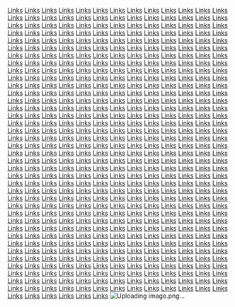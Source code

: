 <a href="https://softscanmarketing5750.weebly.com/">Links</a>
<a href="https://softscanmarketing5748.weebly.com/">Links</a>
<a href="https://softscanmarketing5787.weebly.com/">Links</a>
<a href="https://softscanmarketing5824.weebly.com/">Links</a>
<a href="https://softscanmarketing5863.weebly.com/">Links</a>
<a href="https://softscanmarketing5641.weebly.com/">Links</a>
<a href="https://softscanmarketing5910.weebly.com/">Links</a>
<a href="https://softscanmarketing5477.weebly.com/">Links</a>
<a href="https://softscanmarketing6400.weebly.com/">Links</a>
<a href="https://softscanmarketing6015.weebly.com/">Links</a>
<a href="https://bottomlineportmarketingse.weebly.com/">Links</a>
<a href="https://softscanmarketing4688.weebly.com/">Links</a>
<a href="https://softscanmarketing5292.weebly.com/">Links</a>
<a href="https://marketingautomation4683.weebly.com/">Links</a>
<a href="https://promotedockdomainavailable.weebly.com/">Links</a>
<a href="https://softscanmarketing4260.weebly.com/">Links</a>
<a href="https://softscanmarketing4670.weebly.com/">Links</a>
<a href="https://softscanmarketing4248.weebly.com/">Links</a>
<a href="https://softscanmarketing4250.weebly.com/">Links</a>
<a href="https://softscanmarketing4371.weebly.com/">Links</a>
<a href="https://softscanmarketing4326.weebly.com/">Links</a>
<a href="https://softscanmarketing4328.weebly.com/">Links</a>
<a href="https://softscanmarketing4330.weebly.com/">Links</a>
<a href="https://softscanmarketing4452.weebly.com/">Links</a>
<a href="https://softscanmarketing4406.weebly.com/">Links</a>
<a href="https://softscanmarketing4408.weebly.com/">Links</a>
<a href="https://softscanmarketing4410.weebly.com/">Links</a>
<a href="https://softscanmarketing5060.weebly.com/">Links</a>
<a href="https://softscanmarketing5099.weebly.com/">Links</a>
<a href="https://softscanmarketing5105.weebly.com/">Links</a>
<a href="https://softscanmarketing5143.weebly.com/">Links</a>
<a href="https://softscanmarketing4612.weebly.com/">Links</a>
<a href="https://softscanmarketing5446.weebly.com/">Links</a>
<a href="https://softscanmarketing5383.weebly.com/">Links</a>
<a href="https://softscanmarketing5695.weebly.com/">Links</a>
<a href="https://softscanmarketing5735.weebly.com/">Links</a>
<a href="https://softscanmarketing5738.weebly.com/">Links</a>
<a href="https://softscanmarketing5779.weebly.com/">Links</a>
<a href="https://softscanmarketing5818.weebly.com/">Links</a>
<a href="https://softscanmarketing5855.weebly.com/">Links</a>
<a href="https://softscanmarketing5632.weebly.com/">Links</a>
<a href="https://softscanmarketing5898.weebly.com/">Links</a>
<a href="https://softscanmarketing5361.weebly.com/">Links</a>
<a href="https://softscanmarketing6408.weebly.com/">Links</a>
<a href="https://softscanmarketing6007.weebly.com/">Links</a>
<a href="https://expertsdockmarketingse.weebly.com/">Links</a>
<a href="https://softscanmarketing4640.weebly.com/">Links</a>
<a href="https://softscanmarketing5285.weebly.com/">Links</a>
<a href="https://marketingautomation4675.weebly.com/">Links</a>
<a href="https://coreadsdomainavailable.weebly.com/">Links</a>
<a href="https://softscanmarketing4252.weebly.com/">Links</a>
<a href="https://softscanmarketing4231.weebly.com/">Links</a>
<a href="https://softscanmarketing4240.weebly.com/">Links</a>
<a href="https://softscanmarketing4242.weebly.com/">Links</a>
<a href="https://softscanmarketing4356.weebly.com/">Links</a>
<a href="https://softscanmarketing4320.weebly.com/">Links</a>
<a href="https://softscanmarketing4321.weebly.com/">Links</a>
<a href="https://softscanmarketing4318.weebly.com/">Links</a>
<a href="https://softscanmarketing4444.weebly.com/">Links</a>
<a href="https://softscanmarketing4402.weebly.com/">Links</a>
<a href="https://softscanmarketing4399.weebly.com/">Links</a>
<a href="https://softscanmarketing4403.weebly.com/">Links</a>
<a href="https://softscanmarketing5051.weebly.com/">Links</a>
<a href="https://softscanmarketing5091.weebly.com/">Links</a>
<a href="https://softscanmarketing5097.weebly.com/">Links</a>
<a href="https://softscanmarketing5135.weebly.com/">Links</a>
<a href="https://softscanmarketing4606.weebly.com/">Links</a>
<a href="https://softscanmarketing5438.weebly.com/">Links</a>
<a href="https://softscanmarketing5365.weebly.com/">Links</a>
<a href="https://softscanmarketing5687.weebly.com/">Links</a>
<a href="https://softscanmarketing5728.weebly.com/">Links</a>
<a href="https://softscanmarketing5733.weebly.com/">Links</a>
<a href="https://softscanmarketing5770.weebly.com/">Links</a>
<a href="https://softscanmarketing5811.weebly.com/">Links</a>
<a href="https://softscanmarketing5847.weebly.com/">Links</a>
<a href="https://softscanmarketing5624.weebly.com/">Links</a>
<a href="https://softscanmarketing5892.weebly.com/">Links</a>
<a href="https://softscanmarketing5507.weebly.com/">Links</a>
<a href="https://softscanmarketing6392.weebly.com/">Links</a>
<a href="https://softscanmarketing5995.weebly.com/">Links</a>
<a href="https://informaticssyncmarketing.weebly.com/">Links</a>
<a href="https://softscanmarketing4689.weebly.com/">Links</a>
<a href="https://softscanmarketing5276.weebly.com/">Links</a>
<a href="https://marketingautomation4125.weebly.com/">Links</a>
<a href="https://bottomlinefueldomainavailable.weebly.com/">Links</a>
<a href="https://softscanmarketing4244.weebly.com/">Links</a>
<a href="https://softscanmarketing4749.weebly.com/">Links</a>
<a href="https://softscanmarketing4233.weebly.com/">Links</a>
<a href="https://softscanmarketing4232.weebly.com/">Links</a>
<a href="https://softscanmarketing4349.weebly.com/">Links</a>
<a href="https://softscanmarketing4310.weebly.com/">Links</a>
<a href="https://softscanmarketing4312.weebly.com/">Links</a>
<a href="https://softscanmarketing4314.weebly.com/">Links</a>
<a href="https://softscanmarketing4429.weebly.com/">Links</a>
<a href="https://softscanmarketing4388.weebly.com/">Links</a>
<a href="https://softscanmarketing4391.weebly.com/">Links</a>
<a href="https://softscanmarketing4394.weebly.com/">Links</a>
<a href="https://softscanmarketing5047.weebly.com/">Links</a>
<a href="https://softscanmarketing5081.weebly.com/">Links</a>
<a href="https://softscanmarketing5087.weebly.com/">Links</a>
<a href="https://softscanmarketing5127.weebly.com/">Links</a>
<a href="https://softscanmarketing4596.weebly.com/">Links</a>
<a href="https://softscanmarketing5430.weebly.com/">Links</a>
<a href="https://softscanmarketing5357.weebly.com/">Links</a>
<a href="https://softscanmarketing5679.weebly.com/">Links</a>
<a href="https://softscanmarketing5719.weebly.com/">Links</a>
<a href="https://softscanmarketing5725.weebly.com/">Links</a>
<a href="https://softscanmarketing5762.weebly.com/">Links</a>
<a href="https://softscanmarketing5799.weebly.com/">Links</a>
<a href="https://softscanmarketing5839.weebly.com/">Links</a>
<a href="https://softscanmarketing5616.weebly.com/">Links</a>
<a href="https://softscanmarketing5884.weebly.com/">Links</a>
<a href="https://softscanmarketing5499.weebly.com/">Links</a>
<a href="https://softscanmarketing6383.weebly.com/">Links</a>
<a href="https://softscanmarketing6044.weebly.com/">Links</a>
<a href="https://bottomlineproductmarketingse.weebly.com/">Links</a>
<a href="https://softscanmarketing4641.weebly.com/">Links</a>
<a href="https://softscanmarketing5269.weebly.com/">Links</a>
<a href="https://marketingautomation4712.weebly.com/">Links</a>
<a href="https://brandingscoutdomainavailable.weebly.com/">Links</a>
<a href="https://softscanmarketing4236.weebly.com/">Links</a>
<a href="https://softscanmarketing4742.weebly.com/">Links</a>
<a href="https://softscanmarketing4227.weebly.com/">Links</a>
<a href="https://softscanmarketing4223.weebly.com/">Links</a>
<a href="https://softscanmarketing4340.weebly.com/">Links</a>
<a href="https://softscanmarketing4302.weebly.com/">Links</a>
<a href="https://softscanmarketing4304.weebly.com/">Links</a>
<a href="https://softscanmarketing4305.weebly.com/">Links</a>
<a href="https://softscanmarketing4420.weebly.com/">Links</a>
<a href="https://softscanmarketing4382.weebly.com/">Links</a>
<a href="https://softscanmarketing4384.weebly.com/">Links</a>
<a href="https://softscanmarketing4386.weebly.com/">Links</a>
<a href="https://softscanmarketing4461.weebly.com/">Links</a>
<a href="https://softscanmarketing4462.weebly.com/">Links</a>
<a href="https://softscanmarketing4464.weebly.com/">Links</a>
<a href="https://softscanmarketing4466.weebly.com/">Links</a>
<a href="https://softscanmarketing4588.weebly.com/">Links</a>
<a href="https://softscanmarketing5356.weebly.com/">Links</a>
<a href="https://softscanmarketing5352.weebly.com/">Links</a>
<a href="https://softscanmarketing5526.weebly.com/">Links</a>
<a href="https://softscanmarketing5517.weebly.com/">Links</a>
<a href="https://softscanmarketing5514.weebly.com/">Links</a>
<a href="https://softscanmarketing5516.weebly.com/">Links</a>
<a href="https://softscanmarketing5597.weebly.com/">Links</a>
<a href="https://softscanmarketing5599.weebly.com/">Links</a>
<a href="https://softscanmarketing5608.weebly.com/">Links</a>
<a href="https://softscanmarketing5619.weebly.com/">Links</a>
<a href="https://softscanmarketing5491.weebly.com/">Links</a>
<a href="https://softscanmarketing6367.weebly.com/">Links</a>
<a href="https://softscanmarketing6036.weebly.com/">Links</a>
<a href="https://marketingfeedmarketingse.weebly.com/">Links</a>
<a href="https://softscanmarketing4672.weebly.com/">Links</a>
<a href="https://softscanmarketing5261.weebly.com/">Links</a>
<a href="https://marketingautomation4704.weebly.com/">Links</a>
<a href="https://meshscaledomainavailable.weebly.com/">Links</a>
<a href="https://softscanmarketing4228.weebly.com/">Links</a>
<a href="https://softscanmarketing4735.weebly.com/">Links</a>
<a href="https://softscanmarketing4216.weebly.com/">Links</a>
<a href="https://softscanmarketing4219.weebly.com/">Links</a>
<a href="https://softscanmarketing4332.weebly.com/">Links</a>
<a href="https://softscanmarketing4294.weebly.com/">Links</a>
<a href="https://softscanmarketing4296.weebly.com/">Links</a>
<a href="https://softscanmarketing4298.weebly.com/">Links</a>
<a href="https://softscanmarketing4412.weebly.com/">Links</a>
<a href="https://softscanmarketing4374.weebly.com/">Links</a>
<a href="https://softscanmarketing4376.weebly.com/">Links</a>
<a href="https://softscanmarketing4378.weebly.com/">Links</a>
<a href="https://softscanmarketing5078.weebly.com/">Links</a>
<a href="https://softscanmarketing5119.weebly.com/">Links</a>
<a href="https://softscanmarketing5157.weebly.com/">Links</a>
<a href="https://softscanmarketing5163.weebly.com/">Links</a>
<a href="https://softscanmarketing4580.weebly.com/">Links</a>
<a href="https://softscanmarketing5463.weebly.com/">Links</a>
<a href="https://softscanmarketing5342.weebly.com/">Links</a>
<a href="https://softscanmarketing5714.weebly.com/">Links</a>
<a href="https://softscanmarketing5757.weebly.com/">Links</a>
<a href="https://softscanmarketing5793.weebly.com/">Links</a>
<a href="https://softscanmarketing5798.weebly.com/">Links</a>
<a href="https://softscanmarketing5836.weebly.com/">Links</a>
<a href="https://softscanmarketing5878.weebly.com/">Links</a>
<a href="https://softscanmarketing5600.weebly.com/">Links</a>
<a href="https://softscanmarketing5920.weebly.com/">Links</a>
<a href="https://softscanmarketing5483.weebly.com/">Links</a>
<a href="https://softscanmarketing6308.weebly.com/">Links</a>
<a href="https://softscanmarketing6024.weebly.com/">Links</a>
<a href="https://semmakermarketingse.weebly.com/">Links</a>
<a href="https://softscanmarketing4624.weebly.com/">Links</a>
<a href="https://softscanmarketing4577.weebly.com/">Links</a>
<a href="https://marketingautomation4696.weebly.com/">Links</a>
<a href="https://audiencegedmarketing.weebly.com/">Links</a>
<a href="https://softscanmarketing4220.weebly.com/">Links</a>
<a href="https://softscanmarketing4725.weebly.com/">Links</a>
<a href="https://softscanmarketing4249.weebly.com/">Links</a>
<a href="https://softscanmarketing4251.weebly.com/">Links</a>
<a href="https://softscanmarketing4325.weebly.com/">Links</a>
<a href="https://softscanmarketing4350.weebly.com/">Links</a>
<a href="https://softscanmarketing4353.weebly.com/">Links</a>
<a href="https://softscanmarketing4331.weebly.com/">Links</a>
<a href="https://softscanmarketing4404.weebly.com/">Links</a>
<a href="https://softscanmarketing4428.weebly.com/">Links</a>
<a href="https://softscanmarketing4409.weebly.com/">Links</a>
<a href="https://softscanmarketing4431.weebly.com/">Links</a>
<a href="https://softscanmarketing5068.weebly.com/">Links</a>
<a href="https://softscanmarketing5114.weebly.com/">Links</a>
<a href="https://softscanmarketing5150.weebly.com/">Links</a>
<a href="https://softscanmarketing5155.weebly.com/">Links</a>
<a href="https://softscanmarketing4597.weebly.com/">Links</a>
<a href="https://softscanmarketing5457.weebly.com/">Links</a>
<a href="https://softscanmarketing5409.weebly.com/">Links</a>
<a href="https://softscanmarketing5703.weebly.com/">Links</a>
<a href="https://softscanmarketing5745.weebly.com/">Links</a>
<a href="https://softscanmarketing5785.weebly.com/">Links</a>
<a href="https://softscanmarketing5790.weebly.com/">Links</a>
<a href="https://softscanmarketing5828.weebly.com/">Links</a>
<a href="https://softscanmarketing5866.weebly.com/">Links</a>
<a href="https://softscanmarketing5633.weebly.com/">Links</a>
<a href="https://softscanmarketing5905.weebly.com/">Links</a>
<a href="https://softscanmarketing5475.weebly.com/">Links</a>
<a href="https://softscanmarketing6363.weebly.com/">Links</a>
<a href="https://softscanmarketing6020.weebly.com/">Links</a>
<a href="https://marketingshipmarketingse.weebly.com/">Links</a>
<a href="https://marketingqueaz.weebly.com/">Links</a>
<a href="https://softscanmarketing5338.weebly.com/">Links</a>
<a href="https://marketingautomation4688.weebly.com/">Links</a>
<a href="https://wareshutdomainavailable.weebly.com/">Links</a>
<a href="https://softscanmarketing4212.weebly.com/">Links</a>
<a href="https://softscanmarketing4716.weebly.com/">Links</a>
<a href="https://softscanmarketing4753.weebly.com/">Links</a>
<a href="https://softscanmarketing4791.weebly.com/">Links</a>
<a href="https://softscanmarketing4829.weebly.com/">Links</a>
<a href="https://softscanmarketing6002.weebly.com/">Links</a>
<a href="https://softscanmarketing6118.weebly.com/">Links</a>
<a href="https://softscanmarketing4913.weebly.com/">Links</a>
<a href="https://softscanmarketing4953.weebly.com/">Links</a>
<a href="https://softscanmarketing6160.weebly.com/">Links</a>
<a href="https://softscanmarketing4999.weebly.com/">Links</a>
<a href="https://softscanmarketing6164.weebly.com/">Links</a>
<a href="https://softscanmarketing5064.weebly.com/">Links</a>
<a href="https://softscanmarketing5102.weebly.com/">Links</a>
<a href="https://softscanmarketing5140.weebly.com/">Links</a>
<a href="https://softscanmarketing5146.weebly.com/">Links</a>
<a href="https://softscanmarketing6238.weebly.com/">Links</a>
<a href="https://softscanmarketing5449.weebly.com/">Links</a>
<a href="https://softscanmarketing6242.weebly.com/">Links</a>
<a href="https://softscanmarketing5698.weebly.com/">Links</a>
<a href="https://softscanmarketing5737.weebly.com/">Links</a>
<a href="https://softscanmarketing5776.weebly.com/">Links</a>
<a href="https://softscanmarketing5782.weebly.com/">Links</a>
<a href="https://softscanmarketing5820.weebly.com/">Links</a>
<a href="https://softscanmarketing5858.weebly.com/">Links</a>
<a href="https://softscanmarketing5874.weebly.com/">Links</a>
<a href="https://softscanmarketing5901.weebly.com/">Links</a>
<a href="https://softscanmarketing6353.weebly.com/">Links</a>
<a href="https://softscanmarketing6010.weebly.com/">Links</a>
<a href="https://cybervergemarketingse.weebly.com/">Links</a>
<a href="https://prospermarketingr.weebly.com/">Links</a>
<a href="https://softscanmarketing5330.weebly.com/">Links</a>
<a href="https://marketingautomation4680.weebly.com/">Links</a>
<a href="https://botoptiondomainavailable.weebly.com/">Links</a>
<a href="https://softscanmarketing4253.weebly.com/">Links</a>
<a href="https://softscanmarketing4239.weebly.com/">Links</a>
<a href="https://softscanmarketing4746.weebly.com/">Links</a>
<a href="https://softscanmarketing4782.weebly.com/">Links</a>
<a href="https://softscanmarketing4820.weebly.com/">Links</a>
<a href="https://softscanmarketing5993.weebly.com/">Links</a>
<a href="https://softscanmarketing6110.weebly.com/">Links</a>
<a href="https://softscanmarketing4908.weebly.com/">Links</a>
<a href="https://softscanmarketing4947.weebly.com/">Links</a>
<a href="https://softscanmarketing6152.weebly.com/">Links</a>
<a href="https://softscanmarketing4990.weebly.com/">Links</a>
<a href="https://softscanmarketing6156.weebly.com/">Links</a>
<a href="https://softscanmarketing5054.weebly.com/">Links</a>
<a href="https://softscanmarketing5094.weebly.com/">Links</a>
<a href="https://softscanmarketing5132.weebly.com/">Links</a>
<a href="https://softscanmarketing5138.weebly.com/">Links</a>
<a href="https://softscanmarketing6230.weebly.com/">Links</a>
<a href="https://softscanmarketing5441.weebly.com/">Links</a>
<a href="https://softscanmarketing6234.weebly.com/">Links</a>
<a href="https://softscanmarketing5688.weebly.com/">Links</a>
<a href="https://softscanmarketing5730.weebly.com/">Links</a>
<a href="https://softscanmarketing5774.weebly.com/">Links</a>
<a href="https://softscanmarketing5773.weebly.com/">Links</a>
<a href="https://softscanmarketing5812.weebly.com/">Links</a>
<a href="https://softscanmarketing5849.weebly.com/">Links</a>
<a href="https://softscanmarketing5868.weebly.com/">Links</a>
<a href="https://softscanmarketing5895.weebly.com/">Links</a>
<a href="https://softscanmarketing6345.weebly.com/">Links</a>
<a href="https://softscanmarketing5955.weebly.com/">Links</a>
<a href="https://affiliatedashmarketing.weebly.com/">Links</a>
<a href="https://snapmarketingee.weebly.com/">Links</a>
<a href="https://softscanmarketing5322.weebly.com/">Links</a>
<a href="https://marketingautomation4167.weebly.com/">Links</a>
<a href="https://interactiveproductdomain.weebly.com/">Links</a>
<a href="https://softscanmarketing4661.weebly.com/">Links</a>
<a href="https://softscanmarketing4748.weebly.com/">Links</a>
<a href="https://softscanmarketing4738.weebly.com/">Links</a>
<a href="https://softscanmarketing4775.weebly.com/">Links</a>
<a href="https://softscanmarketing4813.weebly.com/">Links</a>
<a href="https://softscanmarketing5986.weebly.com/">Links</a>
<a href="https://softscanmarketing6105.weebly.com/">Links</a>
<a href="https://softscanmarketing4900.weebly.com/">Links</a>
<a href="https://softscanmarketing4922.weebly.com/">Links</a>
<a href="https://softscanmarketing6146.weebly.com/">Links</a>
<a href="https://softscanmarketing4982.weebly.com/">Links</a>
<a href="https://softscanmarketing6148.weebly.com/">Links</a>
<a href="https://softscanmarketing5044.weebly.com/">Links</a>
<a href="https://softscanmarketing5084.weebly.com/">Links</a>
<a href="https://softscanmarketing5126.weebly.com/">Links</a>
<a href="https://softscanmarketing5130.weebly.com/">Links</a>
<a href="https://softscanmarketing6222.weebly.com/">Links</a>
<a href="https://softscanmarketing5433.weebly.com/">Links</a>
<a href="https://softscanmarketing6226.weebly.com/">Links</a>
<a href="https://softscanmarketing5681.weebly.com/">Links</a>
<a href="https://softscanmarketing5721.weebly.com/">Links</a>
<a href="https://softscanmarketing5759.weebly.com/">Links</a>
<a href="https://softscanmarketing5765.weebly.com/">Links</a>
<a href="https://softscanmarketing5804.weebly.com/">Links</a>
<a href="https://softscanmarketing5842.weebly.com/">Links</a>
<a href="https://softscanmarketing5860.weebly.com/">Links</a>
<a href="https://softscanmarketing5887.weebly.com/">Links</a>
<a href="https://softscanmarketing6337.weebly.com/">Links</a>
<a href="https://softscanmarketing6081.weebly.com/">Links</a>
<a href="https://bottomlinespotmarketing.weebly.com/">Links</a>
<a href="https://marketingaholicer.weebly.com/">Links</a>
<a href="https://softscanmarketing5314.weebly.com/">Links</a>
<a href="https://marketingautomation4749.weebly.com/">Links</a>
<a href="https://hivedomainavailable.weebly.com/">Links</a>
<a href="https://softscanmarketing4644.weebly.com/">Links</a>
<a href="https://softscanmarketing4743.weebly.com/">Links</a>
<a href="https://softscanmarketing4729.weebly.com/">Links</a>
<a href="https://softscanmarketing4767.weebly.com/">Links</a>
<a href="https://softscanmarketing4805.weebly.com/">Links</a>
<a href="https://softscanmarketing5977.weebly.com/">Links</a>
<a href="https://softscanmarketing6094.weebly.com/">Links</a>
<a href="https://softscanmarketing4879.weebly.com/">Links</a>
<a href="https://softscanmarketing4930.weebly.com/">Links</a>
<a href="https://softscanmarketing6136.weebly.com/">Links</a>
<a href="https://softscanmarketing4966.weebly.com/">Links</a>
<a href="https://softscanmarketing6140.weebly.com/">Links</a>
<a href="https://softscanmarketing4501.weebly.com/">Links</a>
<a href="https://softscanmarketing4503.weebly.com/">Links</a>
<a href="https://softscanmarketing4505.weebly.com/">Links</a>
<a href="https://softscanmarketing4507.weebly.com/">Links</a>
<a href="https://softscanmarketing6214.weebly.com/">Links</a>
<a href="https://softscanmarketing5374.weebly.com/">Links</a>
<a href="https://softscanmarketing6218.weebly.com/">Links</a>
<a href="https://softscanmarketing5535.weebly.com/">Links</a>
<a href="https://softscanmarketing5552.weebly.com/">Links</a>
<a href="https://softscanmarketing5555.weebly.com/">Links</a>
<a href="https://softscanmarketing5557.weebly.com/">Links</a>
<a href="https://softscanmarketing5637.weebly.com/">Links</a>
<a href="https://softscanmarketing5640.weebly.com/">Links</a>
<a href="https://softscanmarketing5850.weebly.com/">Links</a>
<a href="https://softscanmarketing5627.weebly.com/">Links</a>
<a href="https://softscanmarketing6327.weebly.com/">Links</a>
<a href="https://softscanmarketing6071.weebly.com/">Links</a>
<a href="https://advertisehousemarketing.weebly.com/">Links</a>
<a href="https://luminousmarketingrt.weebly.com/">Links</a>
<a href="https://softscanmarketing5301.weebly.com/">Links</a>
<a href="https://marketingautomation4740.weebly.com/">Links</a>
<a href="https://microrieddomainavailable.weebly.com/">Links</a>
<a href="https://softscanmarketing4636.weebly.com/">Links</a>
<a href="https://softscanmarketing4733.weebly.com/">Links</a>
<a href="https://softscanmarketing4721.weebly.com/">Links</a>
<a href="https://softscanmarketing4759.weebly.com/">Links</a>
<a href="https://softscanmarketing4797.weebly.com/">Links</a>
<a href="https://softscanmarketing5972.weebly.com/">Links</a>
<a href="https://softscanmarketing6086.weebly.com/">Links</a>
<a href="https://softscanmarketing4894.weebly.com/">Links</a>
<a href="https://softscanmarketing4938.weebly.com/">Links</a>
<a href="https://softscanmarketing6128.weebly.com/">Links</a>
<a href="https://softscanmarketing4974.weebly.com/">Links</a>
<a href="https://softscanmarketing6132.weebly.com/">Links</a>
<a href="https://softscanmarketing5073.weebly.com/">Links</a>
<a href="https://softscanmarketing5079.weebly.com/">Links</a>
<a href="https://softscanmarketing5118.weebly.com/">Links</a>
<a href="https://softscanmarketing5158.weebly.com/">Links</a>
<a href="https://softscanmarketing6206.weebly.com/">Links</a>
<a href="https://softscanmarketing5466.weebly.com/">Links</a>
<a href="https://softscanmarketing6210.weebly.com/">Links</a>
<a href="https://softscanmarketing5713.weebly.com/">Links</a>
<a href="https://softscanmarketing5717.weebly.com/">Links</a>
<a href="https://softscanmarketing5754.weebly.com/">Links</a>
<a href="https://softscanmarketing5796.weebly.com/">Links</a>
<a href="https://softscanmarketing5832.weebly.com/">Links</a>
<a href="https://softscanmarketing5837.weebly.com/">Links</a>
<a href="https://softscanmarketing5844.weebly.com/">Links</a>
<a href="https://softscanmarketing5914.weebly.com/">Links</a>
<a href="https://softscanmarketing6261.weebly.com/">Links</a>
<a href="https://softscanmarketing6065.weebly.com/">Links</a>
<a href="https://datadesignmarketing.weebly.com/">Links</a>
<a href="https://linkmarketingrs.weebly.com/">Links</a>
<a href="https://softscanmarketing5296.weebly.com/">Links</a>
<a href="https://marketingautomation4732.weebly.com/">Links</a>
<a href="https://rackglowdomainavailable.weebly.com/">Links</a>
<a href="https://softscanmarketing4628.weebly.com/">Links</a>
<a href="https://softscanmarketing4724.weebly.com/">Links</a>
<a href="https://softscanmarketing4222.weebly.com/">Links</a>
<a href="https://softscanmarketing4226.weebly.com/">Links</a>
<a href="https://softscanmarketing4300.weebly.com/">Links</a>
<a href="https://softscanmarketing4344.weebly.com/">Links</a>
<a href="https://softscanmarketing4346.weebly.com/">Links</a>
<a href="https://softscanmarketing4306.weebly.com/">Links</a>
<a href="https://softscanmarketing4381.weebly.com/">Links</a>
<a href="https://softscanmarketing4423.weebly.com/">Links</a>
<a href="https://softscanmarketing4385.weebly.com/">Links</a>
<a href="https://softscanmarketing4427.weebly.com/">Links</a>
<a href="https://softscanmarketing5065.weebly.com/">Links</a>
<a href="https://softscanmarketing5067.weebly.com/">Links</a>
<a href="https://softscanmarketing5110.weebly.com/">Links</a>
<a href="https://softscanmarketing5151.weebly.com/">Links</a>
<a href="https://softscanmarketing4589.weebly.com/">Links</a>
<a href="https://softscanmarketing5456.weebly.com/">Links</a>
<a href="https://softscanmarketing5401.weebly.com/">Links</a>
<a href="https://softscanmarketing5706.weebly.com/">Links</a>
<a href="https://softscanmarketing5709.weebly.com/">Links</a>
<a href="https://softscanmarketing5746.weebly.com/">Links</a>
<a href="https://softscanmarketing5786.weebly.com/">Links</a>
<a href="https://softscanmarketing5823.weebly.com/">Links</a>
<a href="https://softscanmarketing5829.weebly.com/">Links</a>
<a href="https://softscanmarketing5609.weebly.com/">Links</a>
<a href="https://softscanmarketing5904.weebly.com/">Links</a>
<a href="https://softscanmarketing6405.weebly.com/">Links</a>
<a href="https://softscanmarketing6056.weebly.com/">Links</a>
<a href="https://revenuescanmarketing.weebly.com/">Links</a>
<a href="https://arclightdigitalsaz.weebly.com/">Links</a>
<a href="https://softscanmarketing5290.weebly.com/">Links</a>
<a href="https://marketingautomation4725.weebly.com/">Links</a>
<a href="https://gearscapedomainavailable.weebly.com/">Links</a>
<a href="https://softscanmarketing4620.weebly.com/">Links</a>
<a href="https://softscanmarketing4717.weebly.com/">Links</a>
<a href="https://softscanmarketing4788.weebly.com/">Links</a>
<a href="https://softscanmarketing4794.weebly.com/">Links</a>
<a href="https://softscanmarketing4835.weebly.com/">Links</a>
<a href="https://softscanmarketing6004.weebly.com/">Links</a>
<a href="https://softscanmarketing6119.weebly.com/">Links</a>
<a href="https://softscanmarketing4917.weebly.com/">Links</a>
<a href="https://softscanmarketing4957.weebly.com/">Links</a>
<a href="https://softscanmarketing6161.weebly.com/">Links</a>
<a href="https://softscanmarketing5038.weebly.com/">Links</a>
<a href="https://softscanmarketing6165.weebly.com/">Links</a>
<a href="https://softscanmarketing5057.weebly.com/">Links</a>
<a href="https://softscanmarketing5063.weebly.com/">Links</a>
<a href="https://softscanmarketing5103.weebly.com/">Links</a>
<a href="https://softscanmarketing5141.weebly.com/">Links</a>
<a href="https://softscanmarketing6239.weebly.com/">Links</a>
<a href="https://softscanmarketing5448.weebly.com/">Links</a>
<a href="https://softscanmarketing6243.weebly.com/">Links</a>
<a href="https://softscanmarketing5697.weebly.com/">Links</a>
<a href="https://softscanmarketing5701.weebly.com/">Links</a>
<a href="https://softscanmarketing5740.weebly.com/">Links</a>
<a href="https://softscanmarketing5777.weebly.com/">Links</a>
<a href="https://softscanmarketing5815.weebly.com/">Links</a>
<a href="https://softscanmarketing5821.weebly.com/">Links</a>
<a href="https://softscanmarketing5913.weebly.com/">Links</a>
<a href="https://softscanmarketing5900.weebly.com/">Links</a>
<a href="https://softscanmarketing6409.weebly.com/">Links</a>
<a href="https://softscanmarketing6049.weebly.com/">Links</a>
<a href="https://meshscopemarketing.weebly.com/">Links</a>
<a href="https://launchmarketingr.weebly.com/">Links</a>
<a href="https://softscanmarketing5279.weebly.com/">Links</a>
<a href="https://marketingautomation4717.weebly.com/">Links</a>
<a href="https://marketingproductsdomainavailable.weebly.com/">Links</a>
<a href="https://softscanmarketing4229.weebly.com/">Links</a>
<a href="https://softscanmarketing4215.weebly.com/">Links</a>
<a href="https://softscanmarketing4780.weebly.com/">Links</a>
<a href="https://softscanmarketing4784.weebly.com/">Links</a>
<a href="https://softscanmarketing4824.weebly.com/">Links</a>
<a href="https://softscanmarketing5994.weebly.com/">Links</a>
<a href="https://softscanmarketing6111.weebly.com/">Links</a>
<a href="https://softscanmarketing4911.weebly.com/">Links</a>
<a href="https://softscanmarketing4945.weebly.com/">Links</a>
<a href="https://softscanmarketing6153.weebly.com/">Links</a>
<a href="https://softscanmarketing5025.weebly.com/">Links</a>
<a href="https://softscanmarketing6157.weebly.com/">Links</a>
<a href="https://softscanmarketing5049.weebly.com/">Links</a>
<a href="https://softscanmarketing5055.weebly.com/">Links</a>
<a href="https://softscanmarketing5095.weebly.com/">Links</a>
<a href="https://softscanmarketing5133.weebly.com/">Links</a>
<a href="https://softscanmarketing6231.weebly.com/">Links</a>
<a href="https://softscanmarketing5440.weebly.com/">Links</a>
<a href="https://softscanmarketing6235.weebly.com/">Links</a>
<a href="https://softscanmarketing5689.weebly.com/">Links</a>
<a href="https://softscanmarketing5693.weebly.com/">Links</a>
<a href="https://softscanmarketing5731.weebly.com/">Links</a>
<a href="https://softscanmarketing5769.weebly.com/">Links</a>
<a href="https://softscanmarketing5807.weebly.com/">Links</a>
<a href="https://softscanmarketing5814.weebly.com/">Links</a>
<a href="https://softscanmarketing5909.weebly.com/">Links</a>
<a href="https://softscanmarketing5890.weebly.com/">Links</a>
<a href="https://softscanmarketing6394.weebly.com/">Links</a>
<a href="https://softscanmarketing5996.weebly.com/">Links</a>
<a href="https://affiliateartmarketing.weebly.com/">Links</a>
<a href="https://crowdmarketinrr.weebly.com/">Links</a>
<a href="https://softscanmarketing5273.weebly.com/">Links</a>
<a href="https://marketingautomation4101.weebly.com/">Links</a>
<a href="https://droidideasdomainavailable.weebly.com/">Links</a>
<a href="https://softscanmarketing4662.weebly.com/">Links</a>
<a href="https://softscanmarketing4751.weebly.com/">Links</a>
<a href="https://softscanmarketing4772.weebly.com/">Links</a>
![Uploading image.png…]()

